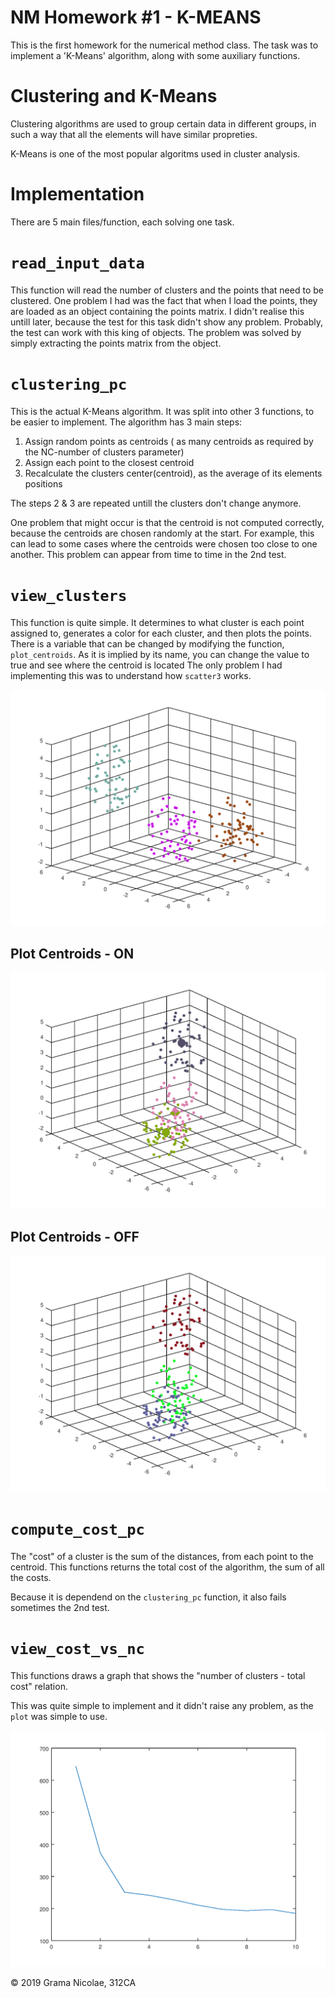 # NM Homework #1 - __K-MEANS__

This is the first homework for the numerical method class. The task was to implement a 'K-Means' algorithm, along with some auxiliary functions.

# Clustering and K-Means
Clustering algorithms are used to group certain data in different groups, in such a way that all the elements will have similar propreties.

K-Means is one of the most popular algoritms used in cluster analysis.

# Implementation
There are 5 main files/function, each solving one task.
# `read_input_data`

This function will read the number of clusters and the points that need to be clustered.
One problem I had was the fact that when I load the points, they are loaded as an object containing the points matrix. I didn't realise this untill later, because the test for this
task didn't show any problem. Probably, the test can work with this king of objects.
The problem was solved by simply extracting the points matrix from the object.

# `clustering_pc`

This is the actual K-Means algorithm. It was split into other 3 functions, to be easier to implement. The algorithm has 3 main steps:

1. Assign random points as centroids ( as many centroids as required by the NC-number of clusters parameter)
2. Assign each point to the closest centroid
3. Recalculate the clusters center(centroid), as the average of its elements positions

The steps 2 & 3 are repeated untill the clusters don't change anymore.

One problem that might occur is that the centroid is not computed correctly, because the centroids are chosen randomly at the start. For example, this can lead to some cases where the centroids were chosen too close to one another.
This problem can appear from time to time in the 2nd test.

# `view_clusters`

This function is quite simple. It determines to what cluster is each point assigned to, generates a color for each cluster, and then plots the points. There is a variable that can be changed by modifying the function, `plot_centroids`. As it is implied by its name, you can change the value to true and see where the centroid is located
The only problem I had implementing this was to understand how `scatter3` works.

![Clusters](./Clusters.png "view_clusters")

## Plot Centroids - ON
![CON](./cOn.png "centroids On")
## Plot Centroids - OFF
![COFF](./cOff.png "centoids Off")

# `compute_cost_pc`

The "cost" of a cluster is the sum of the distances, from each point to the centroid.
This functions returns the total cost of the algorithm, the sum of all the costs.

Because it is dependend on the `clustering_pc` function, it also fails sometimes the 2nd test.

# `view_cost_vs_nc`

This functions draws a graph that shows the "number of clusters - total cost" relation.

This was quite simple to implement and it didn't raise any problem, as the `plot` was simple to use.

![Cost Graph](./Cost.png "view_cost_vs_nc")

© 2019 Grama Nicolae, 312CA
